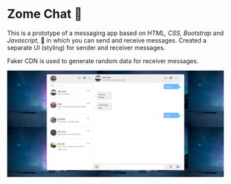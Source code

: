 # Zome Chat 📱

This is a prototype of a messaging app based on *HTML, CSS, Bootstrap* and *Javascript,* 🚀 in which you can send and receive messages.
Created a separate UI (styling) for sender and receiver messages.

Faker CDN is used to generate random data for receiver messages.

![UI- Design](https://github.com/priyalbajaj/Zome-Chat/blob/master/WhatsApp%20Image%202020-08-31%20at%205.02.59%20AM.jpeg)
